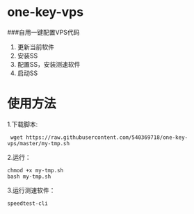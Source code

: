 # one-key-vps
###自用一键配置VPS代码
1. 更新当前软件
2. 安装SS
3. 配置SS，安装测速软件
4. 启动SS


使用方法
==========
1.下载脚本:
```shell
 wget https://raw.githubusercontent.com/540369718/one-key-vps/master/my-tmp.sh
```
2.运行：
```shell
chmod +x my-tmp.sh
bash my-tmp.sh
```
3.运行测速软件：
```shell
speedtest-cli
```

